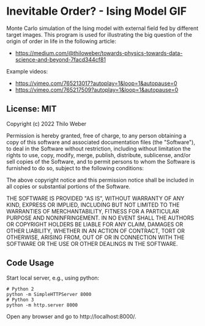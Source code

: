 # Inevitable Order? - Ising Model GIF

Monte Carlo simulation of the Ising model with external field fed by different target images.
This program is used for illustrating the big question of the origin of order in life in
the following article:
* https://medium.com/@thiloweber/towards-physics-towards-data-science-and-beyond-7facd344cf81

Example videos:
* https://vimeo.com/765213017?autoplay=1&loop=1&autopause=0
* https://vimeo.com/765217509?autoplay=1&loop=1&autopause=0

## License: MIT
Copyright (c) 2022 Thilo Weber

Permission is hereby granted, free of charge, to any person obtaining a copy
of this software and associated documentation files (the "Software"), to deal
in the Software without restriction, including without limitation the rights
to use, copy, modify, merge, publish, distribute, sublicense, and/or sell
copies of the Software, and to permit persons to whom the Software is
furnished to do so, subject to the following conditions:

The above copyright notice and this permission notice shall be included in all
copies or substantial portions of the Software.

THE SOFTWARE IS PROVIDED "AS IS", WITHOUT WARRANTY OF ANY KIND, EXPRESS OR
IMPLIED, INCLUDING BUT NOT LIMITED TO THE WARRANTIES OF MERCHANTABILITY,
FITNESS FOR A PARTICULAR PURPOSE AND NONINFRINGEMENT. IN NO EVENT SHALL THE
AUTHORS OR COPYRIGHT HOLDERS BE LIABLE FOR ANY CLAIM, DAMAGES OR OTHER
LIABILITY, WHETHER IN AN ACTION OF CONTRACT, TORT OR OTHERWISE, ARISING FROM,
OUT OF OR IN CONNECTION WITH THE SOFTWARE OR THE USE OR OTHER DEALINGS IN THE
SOFTWARE.


## Code Usage
Start local server, e.g., using python:
````
# Python 2
python -m SimpleHTTPServer 8000
# Python 3
python -m http.server 8000
````

Open any browser and go to http://localhost:8000/.
